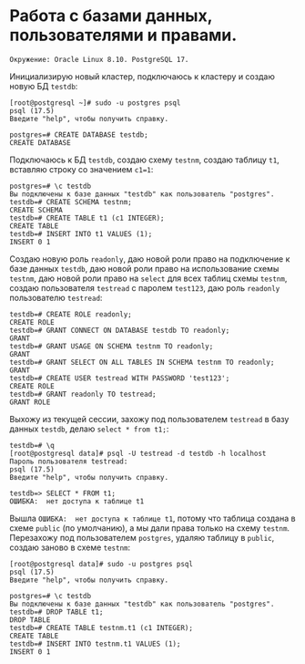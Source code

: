 # Работа с базами данных, пользователями и правами.
```
Окружение: Oracle Linux 8.10. PostgreSQL 17.
```
Инициализирую новый кластер, подключаюсь к кластеру и создаю новую БД `testdb`:
```
[root@postgresql ~]# sudo -u postgres psql
psql (17.5)
Введите "help", чтобы получить справку.

postgres=# CREATE DATABASE testdb;
CREATE DATABASE
```
Подключаюсь к БД `testdb`, создаю схему `testnm`, создаю таблицу `t1`, вставляю строку со значением `c1=1`:
```
postgres=# \c testdb
Вы подключены к базе данных "testdb" как пользователь "postgres".
testdb=# CREATE SCHEMA testnm;
CREATE SCHEMA
testdb=# CREATE TABLE t1 (c1 INTEGER);
CREATE TABLE
testdb=# INSERT INTO t1 VALUES (1);
INSERT 0 1
```
Cоздаю новую роль `readonly`, даю новой роли право на подключение к базе данных `testdb`, даю новой роли право на использование схемы `testnm`, даю новой роли право на `select` для всех таблиц схемы `testnm`, создаю пользователя `testread` с паролем `test123`, даю роль `readonly` пользователю `testread`:
```
testdb=# CREATE ROLE readonly;
CREATE ROLE
testdb=# GRANT CONNECT ON DATABASE testdb TO readonly;
GRANT
testdb=# GRANT USAGE ON SCHEMA testnm TO readonly;
GRANT
testdb=# GRANT SELECT ON ALL TABLES IN SCHEMA testnm TO readonly;
GRANT
testdb=# CREATE USER testread WITH PASSWORD 'test123';
CREATE ROLE
testdb=# GRANT readonly TO testread;
GRANT ROLE
```
Выхожу из текущей сессии, захожу под пользователем `testread` в базу данных `testdb`, делаю `select * from t1;`:
```
testdb=# \q
[root@postgresql data]# psql -U testread -d testdb -h localhost
Пароль пользователя testread:
psql (17.5)
Введите "help", чтобы получить справку.

testdb=> SELECT * FROM t1;
ОШИБКА:  нет доступа к таблице t1
```
Вышла `ОШИБКА:  нет доступа к таблице t1`, потому что таблица создана в схеме `public` (по умолчанию), а мы дали права только на схему `testnm`. Перезахожу под пользователем `postgres`, удаляю таблицу в `public`, создаю заново в схеме `testnm`:
```
[root@postgresql data]# sudo -u postgres psql
psql (17.5)
Введите "help", чтобы получить справку.

postgres=# \c testdb
Вы подключены к базе данных "testdb" как пользователь "postgres".
testdb=# DROP TABLE t1;
DROP TABLE
testdb=# CREATE TABLE testnm.t1 (c1 INTEGER);
CREATE TABLE
testdb=# INSERT INTO testnm.t1 VALUES (1);
INSERT 0 1
```
